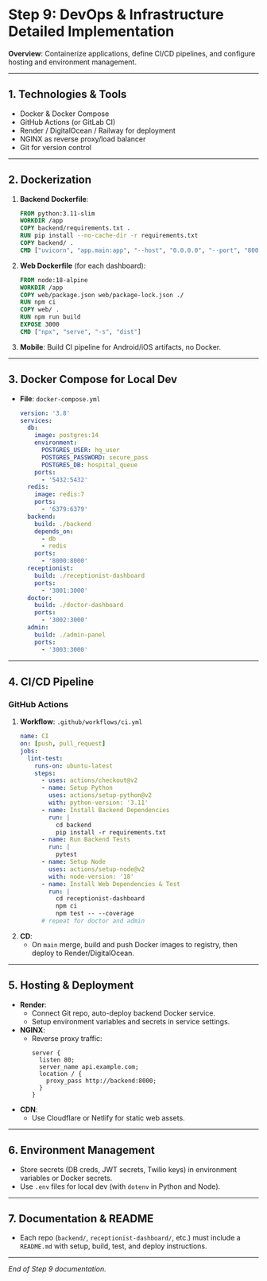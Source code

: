 # Step 9: DevOps & Infrastructure Detailed Implementation

**Overview**: Containerize applications, define CI/CD pipelines, and configure hosting and environment management.

---

## 1. Technologies & Tools

- Docker & Docker Compose
- GitHub Actions (or GitLab CI)
- Render / DigitalOcean / Railway for deployment
- NGINX as reverse proxy/load balancer
- Git for version control

---

## 2. Dockerization

1. **Backend Dockerfile**:
   ```dockerfile
   FROM python:3.11-slim
   WORKDIR /app
   COPY backend/requirements.txt .
   RUN pip install --no-cache-dir -r requirements.txt
   COPY backend/ .
   CMD ["uvicorn", "app.main:app", "--host", "0.0.0.0", "--port", "8000"]
   ```
2. **Web Dockerfile** (for each dashboard):
   ```dockerfile
   FROM node:18-alpine
   WORKDIR /app
   COPY web/package.json web/package-lock.json ./
   RUN npm ci
   COPY web/ .
   RUN npm run build
   EXPOSE 3000
   CMD ["npx", "serve", "-s", "dist"]
   ```
3. **Mobile**: Build CI pipeline for Android/iOS artifacts, no Docker.

---

## 3. Docker Compose for Local Dev

- **File**: `docker-compose.yml`
  ```yaml
  version: '3.8'
  services:
    db:
      image: postgres:14
      environment:
        POSTGRES_USER: hq_user
        POSTGRES_PASSWORD: secure_pass
        POSTGRES_DB: hospital_queue
      ports:
        - '5432:5432'
    redis:
      image: redis:7
      ports:
        - '6379:6379'
    backend:
      build: ./backend
      depends_on:
        - db
        - redis
      ports:
        - '8000:8000'
    receptionist:
      build: ./receptionist-dashboard
      ports:
        - '3001:3000'
    doctor:
      build: ./doctor-dashboard
      ports:
        - '3002:3000'
    admin:
      build: ./admin-panel
      ports:
        - '3003:3000'
  ```

---

## 4. CI/CD Pipeline

### GitHub Actions

1. **Workflow**: `.github/workflows/ci.yml`
   ```yaml
   name: CI
   on: [push, pull_request]
   jobs:
     lint-test:
       runs-on: ubuntu-latest
       steps:
         - uses: actions/checkout@v2
         - name: Setup Python
           uses: actions/setup-python@v2
           with: python-version: '3.11'
         - name: Install Backend Dependencies
           run: |
             cd backend
             pip install -r requirements.txt
         - name: Run Backend Tests
           run: |
             pytest
         - name: Setup Node
           uses: actions/setup-node@v2
           with: node-version: '18'
         - name: Install Web Dependencies & Test
           run: |
             cd receptionist-dashboard
             npm ci
             npm test -- --coverage
         # repeat for doctor and admin
   ```
2. **CD**:
   - On `main` merge, build and push Docker images to registry, then deploy to Render/DigitalOcean.

---

## 5. Hosting & Deployment

- **Render**:
  - Connect Git repo, auto-deploy backend Docker service.
  - Setup environment variables and secrets in service settings.
- **NGINX**:
  - Reverse proxy traffic:
    ```nginx
    server {
      listen 80;
      server_name api.example.com;
      location / {
        proxy_pass http://backend:8000;
      }
    }
    ```
- **CDN**:
  - Use Cloudflare or Netlify for static web assets.

---

## 6. Environment Management

- Store secrets (DB creds, JWT secrets, Twilio keys) in environment variables or Docker secrets.
- Use `.env` files for local dev (with `dotenv` in Python and Node).

---

## 7. Documentation & README

- Each repo (`backend/`, `receptionist-dashboard/`, etc.) must include a `README.md` with setup, build, test, and deploy instructions.

---

*End of Step 9 documentation.* 
